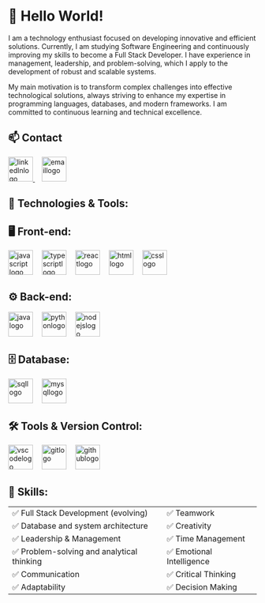 # 👋 Hello World!

I am a technology enthusiast focused on developing innovative and efficient solutions. Currently, I am studying Software Engineering and continuously improving my skills to become a Full Stack Developer. I have experience in management, leadership, and problem-solving, which I apply to the development of robust and scalable systems.

My main motivation is to transform complex challenges into effective technological solutions, always striving to enhance my expertise in programming languages, databases, and modern frameworks. I am committed to continuous learning and technical excellence.

## 📫 Contact

<div align="left">
    <a href="http://www.linkedin.com/in/leonardo-mendes-developer" target="_blank">
        <img src="https://img.icons8.com/?size=100&id=13930&format=png&color=000000" height="50" alt="linkedlnlogo">
    </a>
    <img width="10" />
    <a href="mailto:lmrodrigues.dev509@gmail.com" target="_blank">
        <img src="https://img.icons8.com/?size=100&id=pJJmXPomYuPv&format=png&color=000000" height="50" alt="emaillogo">
    </a>
</div>


## 🚀 Technologies & Tools:

<div align="left">

## 🖥️ Front-end:    

<img src="https://cdn.jsdelivr.net/gh/devicons/devicon/icons/javascript/javascript-original.svg" height="50" alt="javascript logo" />
    <img width="10" />
    <img src="https://upload.wikimedia.org/wikipedia/commons/thumb/4/4c/Typescript_logo_2020.svg/2048px-Typescript_logo_2020.svg.png" height="50"  alt="typescriptlogo">
    <img width="10" />
    <img src="https://img.icons8.com/?size=100&id=asWSSTBrDlTW&format=png&color=000000" height="50"  alt="reactlogo">
    <img width="10" />
    <img src="https://upload.wikimedia.org/wikipedia/commons/thumb/6/61/HTML5_logo_and_wordmark.svg/2048px-HTML5_logo_and_wordmark.svg.png" height="50" alt="htmllogo">
    <img width="10" />
    <img src="https://img.icons8.com/?size=100&id=21278&format=png&color=000000" height="50" alt="csslogo">
    <img width="10" />
    </div>

<div align="left">

## ⚙️ Back-end:    
    
 <img src="https://cdn.jsdelivr.net/gh/devicons/devicon/icons/java/java-original.svg" height="50" alt="javalogo">
    <img width="10" />
    <img src="https://upload.wikimedia.org/wikipedia/commons/thumb/c/c3/Python-logo-notext.svg/1869px-Python-logo-notext.svg.png" height="50"  alt="pythonlogo">    
    <img width="10" />
    <img src="https://img.icons8.com/?size=100&id=54087&format=png&color=000000" height="50" alt="nodejslogo">
    <img width="10" />
    </div>
    
<div align="left">
    
## 🗄️ Database: 
<div align="left">
    <img src="https://img.icons8.com/?size=100&id=J6KcaRLsTgpZ&format=png&color=000000" height="50" alt="sqllogo">
    <img width="10" />
    <img src="https://cdn.jsdelivr.net/gh/devicons/devicon/icons/mysql/mysql-original.svg" height="50" alt="mysqllogo">
    <img width="10" />
</div>

    
    

## 🛠 Tools & Version Control:

<div align="left">
    <img src="https://cdn.freebiesupply.com/logos/thumbs/2x/visual-studio-code-logo.png" height="50" alt="vscodelogo">
    <img width="10" />
    <img src="https://img.icons8.com/color/512/git.png" height="50" alt="gitlogo">
    <img width="10" />
    <img src="https://img.icons8.com/?size=100&id=12599&format=png&color=000000" height="50" alt="githublogo">
</div>

## 🎯 Skills:

|                             |                             |
|-----------------------------|-----------------------------|
| ✅ Full Stack Development (evolving) | ✅ Teamwork |
| ✅ Database and system architecture  | ✅ Creativity |
| ✅ Leadership & Management           | ✅ Time Management |
| ✅ Problem-solving and analytical thinking | ✅ Emotional Intelligence |
| ✅ Communication                    | ✅ Critical Thinking |
| ✅ Adaptability                    | ✅ Decision Making |

